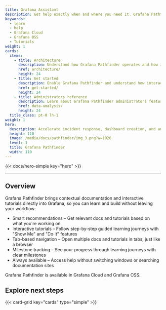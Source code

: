 ```yaml
---
title: Grafana Assistant
description: Get help exactly when and where you need it. Grafana Pathfinder brings contextual documentation and interactive tutorials directly into Grafana, so you can learn and build without leaving your workflow.
keywords:
  - learn
  - help
  - Grafana Cloud
  - Grafana OSS
  - Tutorials
weight: 1
cards:
  items:
    - title: Architecture
      description: Understand how Grafana Pathfinder operates and how it communicates with the Grafana Recommender. 
      href: architecture/
      height: 24
    - title: Get started
      description: Enable Grafana Pathfinder and understand how interactive tutorials work.
      href: get-started/
      height: 24
    - title: Administrators reference
      description: Learn about Grafana Pathfinder administrators features. 
      href: data-analysis/
      height: 24
  title_class: pt-0 lh-1
weight: 1
hero:
  description: Accelerate incident response, dashboard creation, and analytics with guided conversations that keep every action and dataset inside Grafana Cloud.
  height: 110
  image: /media/docs/pathfinder/img_3.png?w=1920
  level: 1
  title: Grafana Pathfinder
  width: 110
---
```


{{< docs/hero-simple key="hero" >}}

---

## Overview

Grafana Pathfinder brings contextual documentation and interactive tutorials directly into Grafana, so you can learn and build without leaving your workflow:

* Smart recommendations – Get relevant docs and tutorials based on what you're working on
* Interactive tutorials – Follow step-by-step guided learning journeys with "Show Me" and "Do It" features
* Tab-based navigation – Open multiple docs and tutorials in tabs, just like a browser
* Milestone tracking – See your progress through learning journeys with clear milestones
* Always available – Access help without switching windows or searching documentation sites

Grafana Pathfinder is available in Grafana Cloud and Grafana OSS.

## Explore next steps

{{< card-grid key="cards" type="simple" >}}